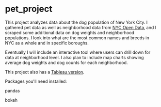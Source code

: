 # pet_project
This project analyzes data about the dog population of New York City.
I gathered pet data as well as neighborhood data from [NYC Open Data](https://opendata.cityofnewyork.us/), and I scraped some additional data on dog weights and neighborhood populations. I look into what are the most common names and breeds in NYC as a whole and in specific boroughs.

Eventually I will include an interactive tool where users can drill down for data at neighborhood level. I also plan to include map charts showing average dog weights and dog counts for each neighborhood. 

This project also has a [Tableau version](https://public.tableau.com/profile/bogdan.rabanca#!/vizhome/dogsofnewyork3/Story1).

Packages you'll need installed: 

pandas

bokeh
